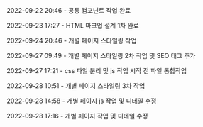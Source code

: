 2022-09-22 20:46 - 공통 컴포넌트 작업 완료

2022-09-23 17:27 - HTML 마크업 설계 1차 완료

2022-09-24 20:46 - 개별 페이지 스타일링 작업

2022-09-27 09:49 - 개별 페이지 스타일링 2차 작업 및 SEO 태그 추가

2022-09-27 17:21 - css 파일 분리 및 js 작업 시작 전 파일 통합작업

2022-09-28 10:51 - 개별 페이지 스타일링 3차 작업

2022-09-28 14:58 - 개별 페이지 js 작업 및 디테일 수정

2022-09-28 17:16 - 개별 페이지 작업 및 디테일 수정
